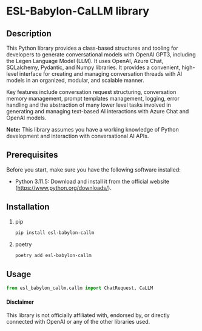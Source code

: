# ESL-Babylon-CaLLM library

## Description

This Python library provides a class-based structures and tooling for developers to generate conversational models with
OpenAI GPT3, including the Legen Language Model (LLM). It uses OpenAI, Azure Chat, SQLalchemy, Pydantic, and Numpy
libraries. It provides a convenient, high-level interface for creating and managing conversation threads with AI models
in an organized, modular, and scalable manner.

Key features include conversation request structuring, conversation memory management, prompt templates management,
logging, error handling and the abstraction of many lower level tasks involved in generating and managing text-based AI
interactions with Azure Chat and OpenAI models.

**Note:** This library assumes you have a working knowledge of Python development and interaction with conversational AI
APIs.

## Prerequisites

Before you start, make sure you have the following software installed:

- Python 3.11.5: Download and install it from the official website (https://www.python.org/downloads/).

## Installation

1. pip
   ```bash
   pip install esl-babylon-callm
   ```

2. poetry
   ```bash
   poetry add esl-babylon-callm
   ```

## Usage

```python
from esl_babylon_callm.callm import ChatRequest, CaLLM
```

#### Disclaimer

This library is not officially affiliated with, endorsed by, or directly connected with OpenAI or any of the other
libraries used.


